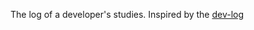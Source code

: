 The log of a developer's studies. Inspired by the [dev-log](https://github.com/ericdouglas/dev-log)
